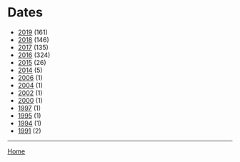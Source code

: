 # Dates

  * [2019](./2019/) (161)
  * [2018](./2018/) (146)
  * [2017](./2017/) (135)
  * [2016](./2016/) (324)
  * [2015](./2015/) (26)
  * [2014](./2014/) (5)
  * [2006](./2006/) (1)
  * [2004](./2004/) (1)
  * [2002](./2002/) (1)
  * [2000](./2000/) (1)
  * [1997](./1997/) (1)
  * [1995](./1995/) (1)
  * [1994](./1994/) (1)
  * [1991](./1991/) (2)

----

[Home](../)
